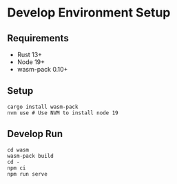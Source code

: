 # Develop Environment Setup

## Requirements

* Rust 13+
* Node 19+
* wasm-pack 0.10+


## Setup

```
cargo install wasm-pack
nvm use # Use NVM to install node 19
```

## Develop Run

```shell
cd wasm
wasm-pack build
cd -
npm ci
npm run serve
```
